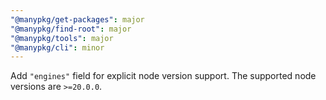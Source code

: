 ```yaml
---
"@manypkg/get-packages": major
"@manypkg/find-root": major
"@manypkg/tools": major
"@manypkg/cli": minor
---
```


Add `"engines"` field for explicit node version support. The supported node versions are `>=20.0.0`.
